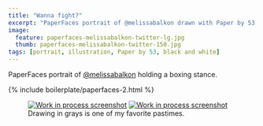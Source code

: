 ```yaml
---
title: "Wanna fight?"
excerpt: "PaperFaces portrait of @melissabalkon drawn with Paper by 53 on an iPad."
image: 
  feature: paperfaces-melissabalkon-twitter-lg.jpg
  thumb: paperfaces-melissabalkon-twitter-150.jpg
tags: [portrait, illustration, Paper by 53, black and white]
---
```


PaperFaces portrait of [@melissabalkon](http://twitter.com/melissabalkon) holding a boxing stance.

{% include boilerplate/paperfaces-2.html %}

<figure class="half">
	<a href="{{ site.url }}/assets/images/paperfaces-melissabalkon-process-1-lg.jpg"><img src="{{ site.url }}/assets/images/paperfaces-melissabalkon-process-1-600.jpg" alt="Work in process screenshot"></a>
	<a href="{{ site.url }}/assets/images/paperfaces-melissabalkon-process-2-lg.jpg"><img src="{{ site.url }}/assets/images/paperfaces-melissabalkon-process-2-600.jpg" alt="Work in process screenshot"></a>
	<figcaption>Drawing in grays is one of my favorite pastimes.</figcaption>
</figure>